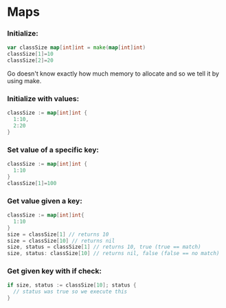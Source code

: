 # Maps
### Initialize:
```go
var classSize map[int]int = make(map[int]int)
classSize[1]=10
classSize[2]=20
```
Go doesn't know exactly how much memory to allocate and so we tell it by using make.

### Initialize with values:
```go
classSize := map[int]int {
  1:10,
  2:20
}
```
### Set value of a specific key:
```go
classSize := map[int]int {
  1:10
}
classSize[1]=100
```
### Get value given a key:
```go
classSize := map[int]int{
  1:10
}
size = classSize[1] // returns 10
size = classSize[10] // returns nil
size, status = classSize[1] // returns 10, true (true == match)
size, status: classSize[10] // returns nil, false (false == no match)
```
### Get given key with if check:
```go
if size, status := classSize[10]; status {
  // status was true so we execute this
}
```